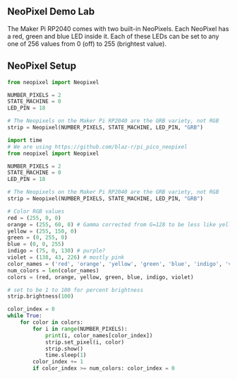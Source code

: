 ## NeoPixel Demo Lab

The Maker Pi RP2040 comes with two built-in NeoPixels.  Each NeoPixel has a red, green and blue LED inside it.  Each of these LEDs can be set to any one of 256 values from 0 (off) to 255 (brightest value).


<!-- 
![Maker Pi RP2040 NeoPixel Demo](../../img/maker-pi-rp2040-neopixel-demo.gif)
TODO: this link
-->

## NeoPixel Setup

```py
from neopixel import Neopixel

NUMBER_PIXELS = 2
STATE_MACHINE = 0
LED_PIN = 18

# The Neopixels on the Maker Pi RP2040 are the GRB variety, not RGB
strip = Neopixel(NUMBER_PIXELS, STATE_MACHINE, LED_PIN, "GRB")
```

```py
import time
# We are using https://github.com/blaz-r/pi_pico_neopixel
from neopixel import Neopixel

NUMBER_PIXELS = 2
STATE_MACHINE = 0
LED_PIN = 18

# The Neopixels on the Maker Pi RP2040 are the GRB variety, not RGB
strip = Neopixel(NUMBER_PIXELS, STATE_MACHINE, LED_PIN, "GRB")

# Color RGB values
red = (255, 0, 0)
orange = (255, 60, 0) # Gamma corrected from G=128 to be less like yellow
yellow = (255, 150, 0)
green = (0, 255, 0)
blue = (0, 0, 255)
indigo = (75, 0, 130) # purple?
violet = (138, 43, 226) # mostly pink
color_names = ('red', 'orange', 'yellow', 'green', 'blue', 'indigo', 'violet')
num_colors = len(color_names)
colors = (red, orange, yellow, green, blue, indigo, violet)

# set to be 1 to 100 for percent brightness
strip.brightness(100)

color_index = 0
while True:
    for color in colors:
        for i in range(NUMBER_PIXELS):
            print(i, color_names[color_index])
            strip.set_pixel(i, color)
            strip.show()
            time.sleep(1)
        color_index += 1
        if color_index >= num_colors: color_index = 0

```


